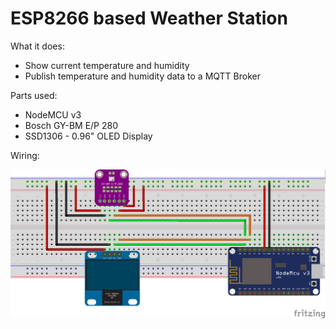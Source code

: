 # ESP8266 based Weather Station

What it does:
* Show current temperature and humidity
* Publish temperature and humidity data to a MQTT Broker

Parts used:

* NodeMCU v3
* Bosch GY-BM E/P 280
* SSD1306 - 0.96" OLED Display

Wiring:

![Wiring Diagram](weather-station_bb.png)
